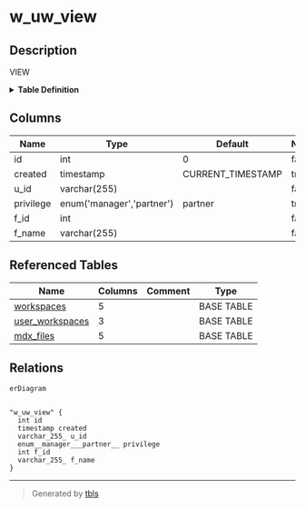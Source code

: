 # w_uw_view

## Description

VIEW

<details>
<summary><strong>Table Definition</strong></summary>

```sql
CREATE VIEW w_uw_view AS (select `w`.`id` AS `id`,`w`.`created_at` AS `created`,`uw`.`user_sub` AS `u_id`,`uw`.`privilege` AS `privilege`,`w`.`file_id` AS `f_id`,`m`.`file_name` AS `f_name` from ((`checkdown_db`.`workspaces` `w` join `checkdown_db`.`user_workspaces` `uw` on((`w`.`id` = `uw`.`workspace_id`))) join `checkdown_db`.`mdx_files` `m` on((`w`.`file_id` = `m`.`id`))))
```

</details>

## Columns

| Name | Type | Default | Nullable | Extra Definition | Children | Parents | Comment |
| ---- | ---- | ------- | -------- | ---------------- | -------- | ------- | ------- |
| id | int | 0 | false |  |  |  |  |
| created | timestamp | CURRENT_TIMESTAMP | true | DEFAULT_GENERATED |  |  |  |
| u_id | varchar(255) |  | false |  |  |  |  |
| privilege | enum('manager','partner') | partner | true |  |  |  |  |
| f_id | int |  | false |  |  |  |  |
| f_name | varchar(255) |  | false |  |  |  |  |

## Referenced Tables

| Name | Columns | Comment | Type |
| ---- | ------- | ------- | ---- |
| [workspaces](workspaces.md) | 5 |  | BASE TABLE |
| [user_workspaces](user_workspaces.md) | 3 |  | BASE TABLE |
| [mdx_files](mdx_files.md) | 5 |  | BASE TABLE |

## Relations

```mermaid
erDiagram


"w_uw_view" {
  int id
  timestamp created
  varchar_255_ u_id
  enum__manager___partner__ privilege
  int f_id
  varchar_255_ f_name
}
```

---

> Generated by [tbls](https://github.com/k1LoW/tbls)
